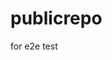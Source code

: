 # publicrepo
for e2e test


























































































































































































































































































































































































































































































































































































































































































































































































































































































































































































































































































































































































































































































































































































































































































































































































































